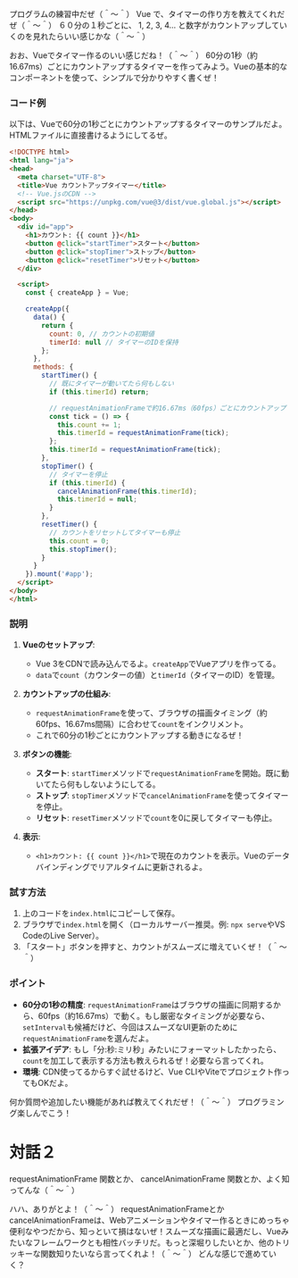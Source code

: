プログラムの練習中だぜ（＾～＾） Vue で、タイマーの作り方を教えてくれだぜ（＾～＾） ６０分の１秒ごとに、 1, 2, 3, 4... と数字がカウントアップしていくのを見れたらいい感じかな（＾～＾）


おお、Vueでタイマー作るのいい感じだね！（＾～＾） 60分の1秒（約16.67ms）ごとにカウントアップするタイマーを作ってみよう。Vueの基本的なコンポーネントを使って、シンプルで分かりやすく書くぜ！

### コード例
以下は、Vueで60分の1秒ごとにカウントアップするタイマーのサンプルだよ。HTMLファイルに直接書けるようにしてるぜ。

```html
<!DOCTYPE html>
<html lang="ja">
<head>
  <meta charset="UTF-8">
  <title>Vue カウントアップタイマー</title>
  <!-- Vue.jsのCDN -->
  <script src="https://unpkg.com/vue@3/dist/vue.global.js"></script>
</head>
<body>
  <div id="app">
    <h1>カウント: {{ count }}</h1>
    <button @click="startTimer">スタート</button>
    <button @click="stopTimer">ストップ</button>
    <button @click="resetTimer">リセット</button>
  </div>

  <script>
    const { createApp } = Vue;

    createApp({
      data() {
        return {
          count: 0, // カウントの初期値
          timerId: null // タイマーのIDを保持
        };
      },
      methods: {
        startTimer() {
          // 既にタイマーが動いてたら何もしない
          if (this.timerId) return;

          // requestAnimationFrameで約16.67ms（60fps）ごとにカウントアップ
          const tick = () => {
            this.count += 1;
            this.timerId = requestAnimationFrame(tick);
          };
          this.timerId = requestAnimationFrame(tick);
        },
        stopTimer() {
          // タイマーを停止
          if (this.timerId) {
            cancelAnimationFrame(this.timerId);
            this.timerId = null;
          }
        },
        resetTimer() {
          // カウントをリセットしてタイマーも停止
          this.count = 0;
          this.stopTimer();
        }
      }
    }).mount('#app');
  </script>
</body>
</html>
```

### 説明
1. **Vueのセットアップ**:
   - Vue 3をCDNで読み込んでるよ。`createApp`でVueアプリを作ってる。
   - `data`で`count`（カウンターの値）と`timerId`（タイマーのID）を管理。

2. **カウントアップの仕組み**:
   - `requestAnimationFrame`を使って、ブラウザの描画タイミング（約60fps、16.67ms間隔）に合わせて`count`をインクリメント。
   - これで60分の1秒ごとにカウントアップする動きになるぜ！

3. **ボタンの機能**:
   - **スタート**: `startTimer`メソッドで`requestAnimationFrame`を開始。既に動いてたら何もしないようにしてる。
   - **ストップ**: `stopTimer`メソッドで`cancelAnimationFrame`を使ってタイマーを停止。
   - **リセット**: `resetTimer`メソッドで`count`を0に戻してタイマーも停止。

4. **表示**:
   - `<h1>カウント: {{ count }}</h1>`で現在のカウントを表示。Vueのデータバインディングでリアルタイムに更新されるよ。

### 試す方法
1. 上のコードを`index.html`にコピーして保存。
2. ブラウザで`index.html`を開く（ローカルサーバー推奨。例: `npx serve`やVS CodeのLive Server）。
3. 「スタート」ボタンを押すと、カウントがスムーズに増えていくぜ！（＾～＾）

### ポイント
- **60分の1秒の精度**: `requestAnimationFrame`はブラウザの描画に同期するから、60fps（約16.67ms）で動く。もし厳密なタイミングが必要なら、`setInterval`も候補だけど、今回はスムーズなUI更新のために`requestAnimationFrame`を選んだよ。
- **拡張アイデア**: もし「分:秒:ミリ秒」みたいにフォーマットしたかったら、`count`を加工して表示する方法も教えられるぜ！必要なら言ってくれ。
- **環境**: CDN使ってるからすぐ試せるけど、Vue CLIやViteでプロジェクト作ってもOKだよ。

何か質問や追加したい機能があれば教えてくれだぜ！（＾～＾） プログラミング楽しんでこう！


# 対話２

requestAnimationFrame 関数とか、 cancelAnimationFrame 関数とか、よく知ってんな（＾～＾）


ハハ、ありがとよ！（＾～＾） requestAnimationFrameとかcancelAnimationFrameは、Webアニメーションやタイマー作るときにめっちゃ便利なやつだから、知っといて損はないぜ！スムーズな描画に最適だし、Vueみたいなフレームワークとも相性バッチリだ。もっと深堀りしたいとか、他のトリッキーな関数知りたいなら言ってくれよ！（＾～＾） どんな感じで進めていく？

